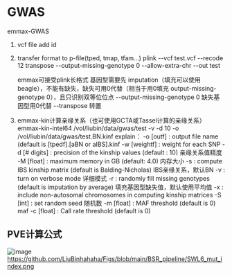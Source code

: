 # GWAS
emmax-GWAS
1. vcf file add id

2. transfer format to p-file(tped, tmap, tfam...)
   plink --vcf test.vcf --recode 12 transpose --output-missing-genotype 0 --allow-extra-chr --out test 

   emmax可接受plink长格式
   基因型需要先 imputation（填充可以使用beagle），不能有缺失，缺失可用0代替（相当于用0填充 output-missing-genotype 0），且只识别双等位位点
   --output-missing-genotype 0  缺失基因型用0代替
   --transpose 转置

3. emmax-kin计算亲缘关系（也可使用GCTA或Tassel计算的亲缘关系）
   emmax-kin-intel64 /vol/liubin/data/gwas/test -v -d 10 -o /vol/liubin/data/gwas/test.BN.kinf
    explain：
    -o [outf] : output file name (default is [tpedf].[aBN or aIBS].kinf
    -w [weightf] : weight for each SNP
    -d [# digits]  : precision of the kinship values (default : 10)  亲缘关系值精度
    -M [float] : maximum memory in GB (default: 4.0) 内存大小
    -s : compute IBS kinship matrix (default is Balding-Nicholas)  IBS亲缘关系，默认BN
    -v : turn on verbose mode  详细模式
    -r : randomly fill missing genotypes (default is imputation by average)  填充基因型缺失值，默认使用平均值
    -x : include non-autosomal chromosomes in computing kinship matrices
    -S [int] : set random seed 随机数
    -m [float] : MAF threshold (default is 0)  maf
    -c [float] : Call rate threshold (default is 0)

## PVE计算公式
![image](https://github.com/LiuBinhahaha/Figs/GWAS/maf.png)
https://github.com/LiuBinhahaha/Figs/blob/main/BSR_pipeline/SWL6_mut_index.png
